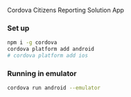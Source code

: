 Cordova  Citizens Reporting Solution App
### Set up
```bash
npm i -g cordova
cordova platform add android
# cordova platform add ios
```

### Running in emulator
```bash
cordova run android --emulator
```
